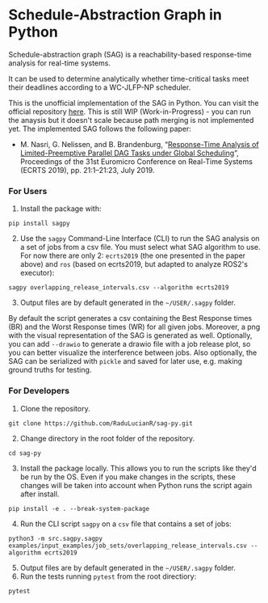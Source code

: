 # Schedule-Abstraction Graph in Python

Schedule-abstraction graph (SAG) is a reachability-based response-time analysis for real-time systems.

It can be used to determine analytically whether time-critical tasks meet their deadlines according to a WC-JLFP-NP scheduler.

This is the unofficial implementation of the SAG in Python. You can visit the official repository [here](https://github.com/SAG-org/schedule_abstraction-main). This is still WIP (Work-in-Progress) - you can run the anaysis but it doesn't scale because path merging is not implemented yet. The implemented SAG follows the following paper:
- M. Nasri, G. Nelissen, and B. Brandenburg, “[Response-Time Analysis of Limited-Preemptive Parallel DAG Tasks under Global Scheduling](https://drops.dagstuhl.de/storage/00lipics/lipics-vol133-ecrts2019/LIPIcs.ECRTS.2019.21/LIPIcs.ECRTS.2019.21.pdf)”, Proceedings of the 31st Euromicro Conference on Real-Time Systems (ECRTS 2019), pp. 21:1–21:23, July 2019.

### For Users
1. Install the package with:
```
pip install sagpy
```

2. Use the `sagpy` Command-Line Interface (CLI) to run the SAG analysis on a set of jobs from a csv file. You must select what SAG algorithm to use. For now there are only 2: `ecrts2019` (the one presented in the paper above) and `ros` (based on ecrts2019, but adapted to analyze ROS2's executor):
```
sagpy overlapping_release_intervals.csv --algorithm ecrts2019
```

3. Output files are by default generated in the `~/USER/.sagpy` folder. 

By default the script generates a csv 
containing the Best Response times (BR) and the Worst Response times (WR) for all given jobs. Moreover, a png with
the visual representation of the SAG is generated as well. Optionally, you can add `--drawio` to generate a drawio
file with a job release plot, so you can better visualize the interference between jobs. Also optionally, the SAG
can be serialized with `pickle` and saved for later use, e.g. making ground truths for testing.

### For Developers
1. Clone the repository.
```
git clone https://github.com/RaduLucianR/sag-py.git
```
2. Change directory in the root folder of the repository.
```
cd sag-py
```
3. Install the package locally. This allows you to run the scripts like they'd be run by the OS. Even if you make changes in the scripts, these
changes will be taken into account when Python runs the script again after install.
```
pip install -e . --break-system-package
```

4. Run the CLI script `sagpy` on a `csv` file that contains a set of jobs:
```
python3 -m src.sagpy.sagpy examples/input_examples/job_sets/overlapping_release_intervals.csv --algorithm ecrts2019
```
5. Output files are by default generated in the `~/USER/.sagpy` folder. 
6. Run the tests running `pytest` from the root directiory:
```
pytest
```
